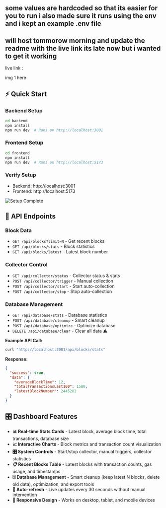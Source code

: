 ## some values are hardcoded so that its easier for you to run i also made sure it runs using the env and i kept an example .env file

## will host tommorow morning and update the readme with the live link its late now but i wanted to get it working 

live link :

img 1 here 

## ⚡ Quick Start

### Backend Setup
```bash
cd backend
npm install
npm run dev  # Runs on http://localhost:3001
```

### Frontend Setup  
```bash
cd frontend
npm install
npm run dev  # Runs on http://localhost:5173
```

### Verify Setup
- Backend: http://localhost:3001
- Frontend: http://localhost:5173

![Setup Complete](./screenshots/setup.png)
<!-- TODO: Add screenshot of both services running -->

## 📡 API Endpoints

### Block Data
- `GET /api/blocks?limit=N` - Get recent blocks
- `GET /api/blocks/stats` - Block statistics
- `GET /api/blocks/latest` - Latest block number

### Collector Control
- `GET /api/collector/status` - Collector status & stats
- `POST /api/collector/trigger` - Manual collection
- `POST /api/collector/start` - Start auto-collection
- `POST /api/collector/stop` - Stop auto-collection

### Database Management
- `GET /api/database/stats` - Database statistics
- `POST /api/database/cleanup` - Smart cleanup
- `POST /api/database/optimize` - Optimize database
- `DELETE /api/database/clear` - Clear all data ⚠️

**Example API Call:**
```bash
curl "http://localhost:3001/api/blocks/stats"
```

**Response:**
```json
{
  "success": true,
  "data": {
    "averageBlockTime": 12,
    "totalTransactionsLast100": 1500,
    "latestBlockNumber": 2445282
  }
}
```

## 🎛️ Dashboard Features


- **📊 Real-time Stats Cards** - Latest block, average block time, total transactions, database size
- **📈 Interactive Charts** - Block metrics and transaction count visualization
- **🎛️ System Controls** - Start/stop collector, manual triggers, collector statistics
- **📋 Recent Blocks Table** - Latest blocks with transaction counts, gas usage, and timestamps
- **🗄️ Database Management** - Smart cleanup (keep latest N blocks, delete old data), optimization, and export tools 
- **🔄 Auto-refresh** - Live updates every 30 seconds without manual intervention
- **📱 Responsive Design** - Works on desktop, tablet, and mobile devices

